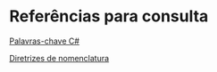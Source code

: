 # Referências para consulta

[Palavras-chave C#](https://learn.microsoft.com/pt-br/dotnet/csharp/language-reference/keywords/)

[Diretrizes de nomenclatura](https://learn.microsoft.com/pt-br/dotnet/standard/design-guidelines/naming-guidelines)

